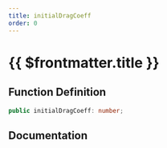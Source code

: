 ```yaml
---
title: initialDragCoeff
order: 0
---
```


# {{ $frontmatter.title }}

## Function Definition

```ts
public initialDragCoeff: number;
```

## Documentation

<!--@include: ./parts/initialDragCoeff.md-->
